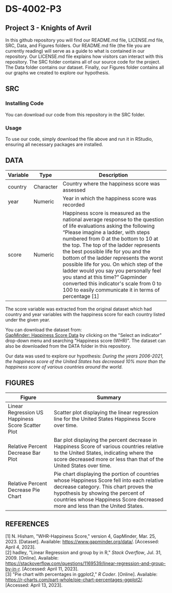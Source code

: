 # DS-4002-P3
## Project 3 - Knights of Avril
In this github repository you will find our README.md file, LICENSE.md file, SRC, Data, and Figures folders. Our README.md file (the file you are currently reading) will serve as a guide to what is contained in our repository. Our LICENSE.md file explains how visitors can interact with this repository. The SRC folder contains all of our source code for the project. The Data folder contains our dataset. Finally, our Figures folder contains all our graphs we created to explore our hypothesis.

## SRC
### Installing Code
You can download our code from this repository in the SRC folder. 
### Usage
To use our code, simply download the file above and run it in RStudio, ensuring all necessary packages are installed. 

## DATA
| Variable | Type | Description |
| --- | --- | --- |
| country | Character | Country where the happiness score was assessed |
| year | Numeric | Year in which the happiness score was recorded |
| score | Numeric | Happiness score is measured as the national average response to the question of life evaluations asking the following “Please imagine a ladder, with steps numbered from 0 at the bottom to 10 at the top. The top of the ladder represents the best possible life for you and the bottom of the ladder represents the worst possible life for you. On which step of the ladder would you say you personally feel you stand at this time?” Gapminder converted this indicator's scale from 0 to 100 to easily communicate it in terms of percentage [1]|

The score variable was extracted from the original dataset which had country and year variables with the happiness score for each country listed under the given year.


You can download the dataset from:\
[GapMinder: Happiness Score Data](https://www.gapminder.org/data/) by clicking on the "Select an indicator" drop-down menu and searching "Happiness score (WHR)". The dataset can also be downloaded from the DATA folder in this repository.

Our data was used to explore our hypothesis: *During the years 2006-2021, the happiness score of the United States has decreased 10% more than the happiness score of various countries around the world.*

## FIGURES
| Figure | Summary |
| ------ | ------- |
| Linear Regression US Happiness Score Scatter Plot | Scatter plot displaying the linear regression line for the United States Happiness Score over time. |
| Relative Percent Decrease Bar Plot | Bar plot displaying the percent decrease in Happiness Score of various countries relative to the United States, indicating where the score decreased more or less than that of the United States over time. |
| Relative Percent Decrease Pie Chart | Pie chart displaying the portion of countries whose Happiness Score fell into each relative decrease category. This chart proves the hypothesis by showing the percent of countries whose Happiness Score decreased more and less than the United States. |


## REFERENCES
[1] N. Hisham, "WHR-Happiness Score," version 4, GapMinder, Mar. 25, 2023. [Dataset]. Available: https://www.gapminder.org/data/. [Accessed: April 4, 2023].\
[2] hadley, "Linear Regression and group by in R," *Stack Overflow*, Jul. 31, 2009. [Online]. Available: https://stackoverflow.com/questions/1169539/linear-regression-and-group-by-in-r. [Accessed: April 11, 2023].\
[3] "Pie chart with percentages in ggplot2," *R Coder*. [Online]. Available: https://r-charts.com/part-whole/pie-chart-percentages-ggplot2/. [Accessed: April 13, 2023].
